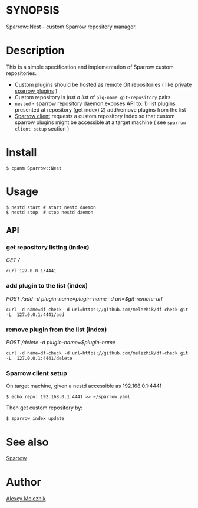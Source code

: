 # SYNOPSIS

Sparrow::Nest - custom Sparrow repository manager.

# Description

This is a simple specification and implementation of Sparrow custom repositories.

* Custom plugins should be hosted as remote Git repositories ( like  [private sparrow plugins](https://github.com/melezhik/sparrow#private-plugins)  )
* Custom repository is _just a list_ of `plg-name git-repository` pairs 
* `nested` - sparrow repository daemon exposes API to: 1) list plugins presented at repository (get index) 2) add/remove plugins from the list 
* [Sparrow client](https://github.com/melezhik/sparrow#sparrow-client) requests a custom repository index so that
custom sparrow plugins might be accessible at a target machine ( see `sparrow client setup` section )

# Install

    $ cpanm Sparrow::Nest

# Usage

    $ nestd start # start nestd daemon
    $ nestd stop  # stop nestd daemon
  
## API 

### get repository listing (index)

*GET /*

    curl 127.0.0.1:4441

### add plugin to the list (index)

*POST /add -d plugin-name=plugin-name -d url=$git-remote-url*

    curl -d name=df-check -d url=https://github.com/melezhik/df-check.git  -L  127.0.0.1:4441/add

### remove plugin from the list (index)

*POST /delete -d plugin-name=$plugin-name*

    curl -d name=df-check -d url=https://github.com/melezhik/df-check.git  -L  127.0.0.1:4441/delete

### Sparrow client setup

On target machine, given a nestd accessible as 192.168.0.1:4441

    $ echo repo: 192.168.0.1:4441 >> ~/sparrow.yaml 

Then get custom repository by:

    $ sparrow index update 

# See also

[Sparrow](https://github.com/melezhik/sparrow)

# Author

[Alexey Melezhik](mailto:melezhik@gmail.com)
